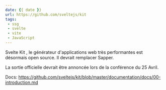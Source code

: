 ```yaml
---
date: {{ date }}
url: https://github.com/sveltejs/kit
tags:
 - ssg
 - svelte
 - vite
 - JavaScript
---
```


Svelte Kit , le générateur d'applications web très performantes est désormais open source. Il devrait remplacer Sapper.

La sortie officielle devrait être annoncée lors de la conférence du 25 Avril.

Docs: https://github.com/sveltejs/kit/blob/master/documentation/docs/00-introduction.md



